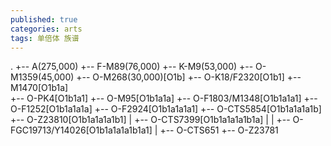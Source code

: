 ```yaml
---
published: true
categories: arts
tags: 单倍体 族谱
---
```


.
+-- A(275,000)
    +-- F-M89(76,000)
        +-- K-M9(53,000)
            +-- O-M1359(45,000)
                +-- O-M268(30,000)[O1b]
                    +-- O-K18/F2320[O1b1]
                        +-- M1470[O1b1a]                       
                            +-- O-PK4[O1b1a1]
                                +-- O-M95[O1b1a1a]
                                    +-- O-F1803/M1348[O1b1a1a1]
                                        +-- O-F1252[O1b1a1a1a]
                                            +-- O-F2924[O1b1a1a1a1]
                                                +-- O-CTS5854[O1b1a1a1a1b]
                                                    +-- O-Z23810[O1b1a1a1a1b1]
                                                    |   +-- O-CTS7399[O1b1a1a1a1b1a]
                                                    |   |    +-- O-FGC19713/Y14026[O1b1a1a1a1b1a1]
                                                    |   +-- O-CTS651
                                                    +-- O-Z23781
